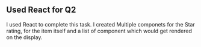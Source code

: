 ## Used React for Q2
I used React to complete this task. I created Multiple componets for the Star rating, for the item itself and a list of component which would get rendered on the display.
